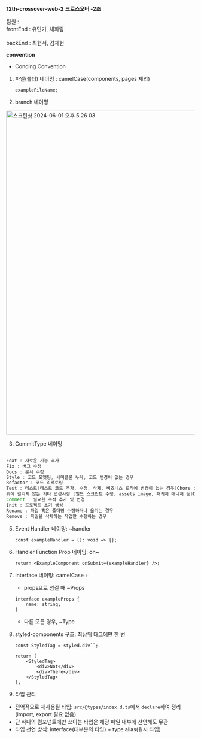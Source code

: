 **12th-crossover-web-2**
**크로스오버 -2조**

팀원 :   
frontEnd : 유민기, 채희림    </br>   
backEnd : 최현서, 김재헌    </br>

**convention**

- Conding Convention
1. 파일(폴더) 네이밍 : camelCase(components, pages 제외)
    
    `exampleFileName;`
    
2. branch 네이밍
    
  <img width="865" alt="스크린샷 2024-06-01 오후 5 26 03" src="https://github.com/mju-likelion/12th-crossover-web-2/assets/108206432/b8cd22e1-c0be-43b7-9184-36387d9fa0c9">

3. CommitType 네이밍
```java
	
Feat : 새로운 기능 추가
Fix : 버그 수정
Docs : 문서 수정
Style : 코드 포맷팅, 세미콜론 누락, 코드 변경이 없는 경우
Refactor : 코드 리펙토링
Test : 테스트(테스트 코드 추가, 수정, 삭제, 비즈니스 로직에 변경이 없는 경우)Chore :
위에 걸리지 않는 기타 변경사항 (빌드 스크립트 수정, assets image, 패키지 매니저 등)Design : CSS 등 사용자 UI 디자인 변경
Comment : 필요한 주석 추가 및 변경
Init : 프로젝트 초기 생성
Rename : 파일 혹은 폴더명 수정하거나 옮기는 경우
Remove : 파일을 삭제하는 작업만 수행하는 경우

```

5. Event Handler 네이밍: ~handler
    
    ```
    const exampleHandler = (): void => {};
    ```
    
6. Handler Function Prop 네이밍: on~
    
    ```
    return <ExampleComponent onSubmit={exampleHandler} />;
    ```
    
7. Interface 네이밍: camelCase +
    - props으로 넘길 때 ~Props
    
    ```
    interface exampleProps {
        name: string;
    }
    ```
    
    - 다른 모든 경우, ~Type
8. styled-components 구조: 최상위 태그에만 한 번
    
    ```
    const StyledTag = styled.div``;
    
    return (
        <StyledTag>
            <div>Not</div>
            <div>There</div>
        </StyledTag>
    );
    ```
    
9. 타입 관리
- 전역적으로 재사용될 타입: `src/@types/index.d.ts`에서 `declare`하여 정리(import, export 필요 없음)
- 단 하나의 컴포넌트에만 쓰이는 타입은 해당 파일 내부에 선언해도 무관
- 타입 선언 방식: interface(대부분의 타입) + type alias(원시 타입)
